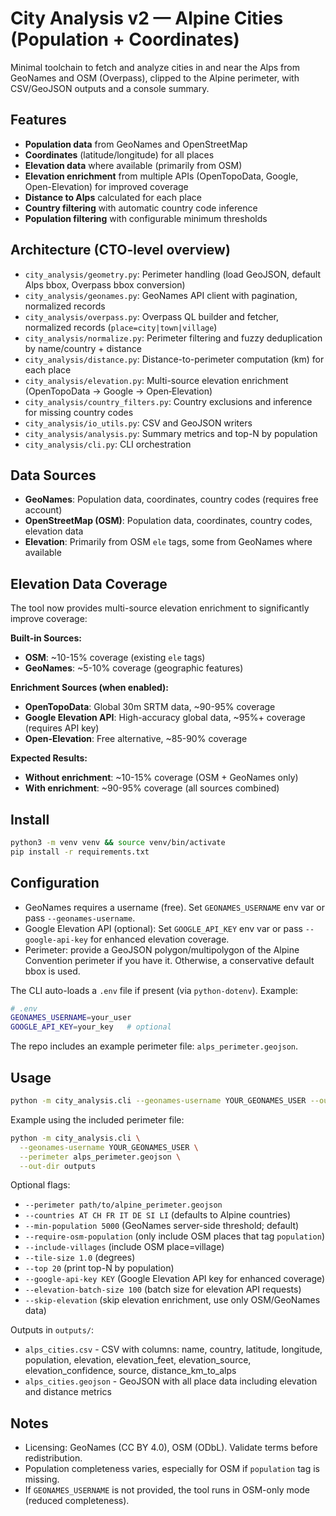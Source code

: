 # City Analysis v2 — Alpine Cities (Population + Coordinates)

Minimal toolchain to fetch and analyze cities in and near the Alps from GeoNames and OSM (Overpass), clipped to the Alpine perimeter, with CSV/GeoJSON outputs and a console summary.

## Features
- **Population data** from GeoNames and OpenStreetMap
- **Coordinates** (latitude/longitude) for all places
- **Elevation data** where available (primarily from OSM)
- **Elevation enrichment** from multiple APIs (OpenTopoData, Google, Open-Elevation) for improved coverage
- **Distance to Alps** calculated for each place
- **Country filtering** with automatic country code inference
- **Population filtering** with configurable minimum thresholds

## Architecture (CTO-level overview)
- `city_analysis/geometry.py`: Perimeter handling (load GeoJSON, default Alps bbox, Overpass bbox conversion)
- `city_analysis/geonames.py`: GeoNames API client with pagination, normalized records
- `city_analysis/overpass.py`: Overpass QL builder and fetcher, normalized records (`place=city|town|village`)
- `city_analysis/normalize.py`: Perimeter filtering and fuzzy deduplication by name/country + distance
- `city_analysis/distance.py`: Distance-to-perimeter computation (km) for each place
- `city_analysis/elevation.py`: Multi-source elevation enrichment (OpenTopoData → Google → Open‑Elevation)
- `city_analysis/country_filters.py`: Country exclusions and inference for missing country codes
- `city_analysis/io_utils.py`: CSV and GeoJSON writers
- `city_analysis/analysis.py`: Summary metrics and top-N by population
- `city_analysis/cli.py`: CLI orchestration

## Data Sources
- **GeoNames**: Population data, coordinates, country codes (requires free account)
- **OpenStreetMap (OSM)**: Population data, coordinates, country codes, elevation data
- **Elevation**: Primarily from OSM `ele` tags, some from GeoNames where available

## Elevation Data Coverage
The tool now provides multi-source elevation enrichment to significantly improve coverage:

**Built-in Sources:**
- **OSM**: ~10-15% coverage (existing `ele` tags)
- **GeoNames**: ~5-10% coverage (geographic features)

**Enrichment Sources (when enabled):**
- **OpenTopoData**: Global 30m SRTM data, ~90-95% coverage
- **Google Elevation API**: High-accuracy global data, ~95%+ coverage (requires API key)
- **Open-Elevation**: Free alternative, ~85-90% coverage

**Expected Results:**
- **Without enrichment**: ~10-15% coverage (OSM + GeoNames only)
- **With enrichment**: ~90-95% coverage (all sources combined)

## Install
```bash
python3 -m venv venv && source venv/bin/activate
pip install -r requirements.txt
```

## Configuration
- GeoNames requires a username (free). Set `GEONAMES_USERNAME` env var or pass `--geonames-username`.
- Google Elevation API (optional): Set `GOOGLE_API_KEY` env var or pass `--google-api-key` for enhanced elevation coverage.
- Perimeter: provide a GeoJSON polygon/multipolygon of the Alpine Convention perimeter if you have it. Otherwise, a conservative default bbox is used.

The CLI auto-loads a `.env` file if present (via `python-dotenv`). Example:
```bash
# .env
GEONAMES_USERNAME=your_user
GOOGLE_API_KEY=your_key   # optional
```
The repo includes an example perimeter file: `alps_perimeter.geojson`.

## Usage
```bash
python -m city_analysis.cli --geonames-username YOUR_GEONAMES_USER --out-dir outputs
```
Example using the included perimeter file:
```bash
python -m city_analysis.cli \
  --geonames-username YOUR_GEONAMES_USER \
  --perimeter alps_perimeter.geojson \
  --out-dir outputs
```
Optional flags:
- `--perimeter path/to/alpine_perimeter.geojson`
- `--countries AT CH FR IT DE SI LI` (defaults to Alpine countries)
- `--min-population 5000` (GeoNames server-side threshold; default)
- `--require-osm-population` (only include OSM places that tag `population`)
- `--include-villages` (include OSM place=village)
- `--tile-size 1.0` (degrees)
- `--top 20` (print top-N by population)
- `--google-api-key KEY` (Google Elevation API key for enhanced coverage)
- `--elevation-batch-size 100` (batch size for elevation API requests)
- `--skip-elevation` (skip elevation enrichment, use only OSM/GeoNames data)

Outputs in `outputs/`:
- `alps_cities.csv` - CSV with columns: name, country, latitude, longitude, population, elevation, elevation_feet, elevation_source, elevation_confidence, source, distance_km_to_alps
- `alps_cities.geojson` - GeoJSON with all place data including elevation and distance metrics

## Notes
- Licensing: GeoNames (CC BY 4.0), OSM (ODbL). Validate terms before redistribution.
- Population completeness varies, especially for OSM if `population` tag is missing.
- If `GEONAMES_USERNAME` is not provided, the tool runs in OSM-only mode (reduced completeness).